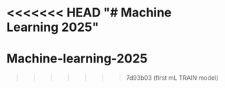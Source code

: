 <<<<<<< HEAD
"# Machine Learning 2025" 
=======
# Machine-learning-2025
>>>>>>> 7d93b03 (first mL TRAIN model)
